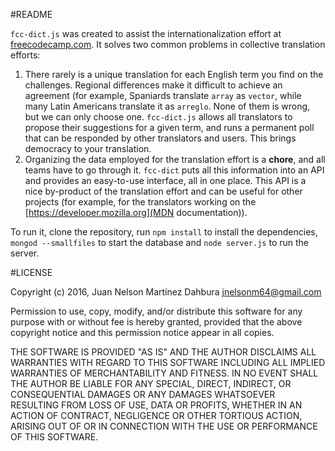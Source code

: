
#README

`fcc-dict.js` was created to assist the internationalization effort at [freecodecamp.com](FreeCodeCamp). It solves two common problems in collective translation efforts:
1. There rarely is a unique translation for each English term you find on the challenges. Regional differences make it difficult to achieve an agreement (for example, Spaniards translate `array` as `vector`, while many Latin Americans translate it as `arreglo`. None of them is wrong, but we can only choose one. `fcc-dict.js` allows all translators to propose their suggestions for a given term, and runs a permanent poll that can be responded by other translators and users. This brings democracy to your translation.
2. Organizing the data employed for the translation effort is a **chore**, and all teams have to go through it. `fcc-dict` puts all this information into an API and provides an easy-to-use interface, all in one place. This API is a nice by-product of the translation effort and can be useful for other projects (for example, for the translators working on the [https://developer.mozilla.org](MDN documentation)).

To run it, clone the repository, run `npm install` to install the dependencies, `mongod --smallfiles` to start the database and `node server.js` to run the server.

#LICENSE

Copyright (c) 2016, Juan Nelson Martínez Dahbura <jnelsonm64@gmail.com>

Permission to use, copy, modify, and/or distribute this software for any purpose with or without fee is hereby granted, provided that the above copyright notice and this permission notice appear in all copies.

THE SOFTWARE IS PROVIDED "AS IS" AND THE AUTHOR DISCLAIMS ALL WARRANTIES WITH REGARD TO THIS SOFTWARE INCLUDING ALL IMPLIED WARRANTIES OF MERCHANTABILITY AND FITNESS. IN NO EVENT SHALL THE AUTHOR BE LIABLE FOR ANY SPECIAL, DIRECT, INDIRECT, OR CONSEQUENTIAL DAMAGES OR ANY DAMAGES WHATSOEVER RESULTING FROM LOSS OF USE, DATA OR PROFITS, WHETHER IN AN ACTION OF CONTRACT, NEGLIGENCE OR OTHER TORTIOUS ACTION, ARISING OUT OF OR IN CONNECTION WITH THE USE OR PERFORMANCE OF THIS SOFTWARE.